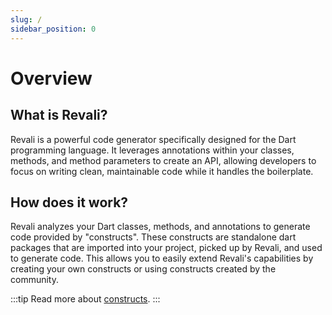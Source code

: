 ```yaml
---
slug: /
sidebar_position: 0
---
```


# Overview

## What is Revali?

Revali is a powerful code generator specifically designed for the Dart programming language. It leverages annotations within your classes, methods, and method parameters to create an API, allowing developers to focus on writing clean, maintainable code while it handles the boilerplate.

## How does it work?

Revali analyzes your Dart classes, methods, and annotations to generate code provided by "constructs". These constructs are standalone dart packages that are imported into your project, picked up by Revali, and used to generate code. This allows you to easily extend Revali's capabilities by creating your own constructs or using constructs created by the community.

:::tip
Read more about [constructs].
:::

[constructs]: ../constructs/overview.md
